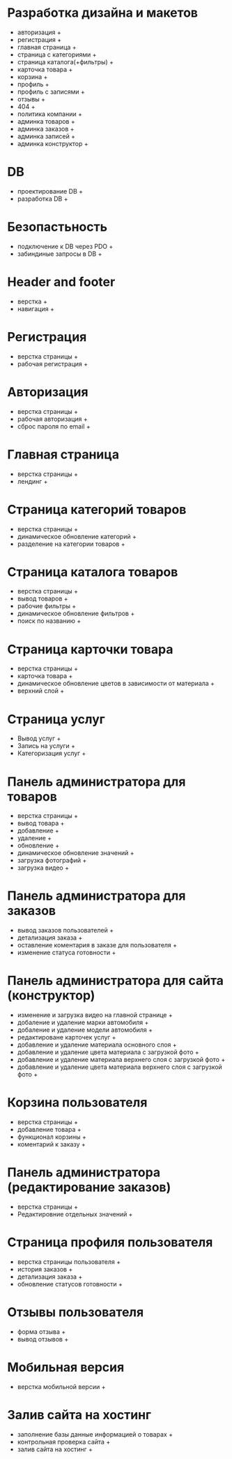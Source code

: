 # Разработка дизайна и макетов
- авторизация +
- регистрация +
- главная страница +
- страница с категориями +
- страница каталога(+фильтры) +
- карточка товара +
- корзина +
- профиль +
- профиль с записями +
- отзывы +
- 404 +
- политика компании +
- админка товаров +
- админка заказов +
- админка записей +
- админка конструктор +

# DB
- проектирование DB +
- разработка DB +

# Безопастьность
- подключение к DB через PDO +
- забиндиные запросы в DB +

# Header and footer
- верстка +
- навигация +

# Регистрация
- верстка страницы +
- рабочая регистрация +

# Авторизация 
- верстка страницы +
- рабочая авторизация +
- сброс пароля по email +

# Главная страница 
- верстка страницы +
- лендинг +

# Страница категорий товаров
- верстка страницы +
- динамическое обновление категорий +
- разделение на категории товаров +

# Страница каталога товаров
- верстка страницы +
- вывод товаров +
- рабочие фильтры +
- динамическое обновление фильтров +
- поиск по названию +

# Страница карточки товара
- верстка страницы +
- карточка товара +
- динамическое обновление цветов в зависимости от материала +
- верхний слой +

# Страница услуг
- Вывод услуг +
- Запись на услуги +
- Категоризация услуг +

# Панель администратора для товаров
- верстка страницы +
- вывод товара +
- добавление +
- удаление +
- обновление +
- динамическое обновление значений +
- загрузка фотографий +
- загрузка видео +
  
# Панель администратора для заказов
- вывод заказов пользователей +
- детализация заказа +
- оставление коментария в заказе для пользователя +
- изменение статуса готовности +
  
# Панель администратора для сайта (конструктор)
- изменение и загрузка видео на главной странице +
- добаление и удаление марки автомобиля +
- добаление и удаление модели автомобиля +
- редактироване карточек услуг +
- добавление и удаление материала основного слоя +
- добавление и удаление цвета материала с загрузкой фото +
- добавление и удаление материала верхнего слоя с загрузкой фото +
- добавление и удаление цвета материала верхнего слоя с загрузкой фото +

# Корзина пользователя
- верстка страницы +
- добавление товара +
- функционал корзины +
- коментарий к заказу +

# Панель администратора (редактирование заказов)
- верстка страницы +
- Редактировние отдельных значений +

# Страница профиля пользователя
- верстка страницы пользователя +
- история заказов +
- детализация заказа +
- обновление статусов готовности +

# Отзывы пользователя
- форма отзыва +
- вывод отзывов +

# Мобильная версия
- верстка мобильной версии +

# Залив сайта на хостинг
- заполнение базы данные информацией о товарах +
- контрольная проверка сайта +
- залив сайта на хостинг +
